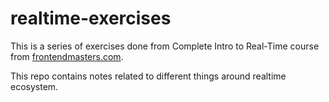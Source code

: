 # realtime-exercises

This is a series of exercises done from Complete Intro to Real-Time course
from [frontendmasters.com](frontendmasters.com).

This repo contains notes related to different things around realtime ecosystem.

